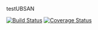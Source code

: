 testUBSAN

[![Build Status](https://travis-ci.org/akhikolla/testUBSAN.svg?branch=master)](https://travis-ci.org/akhikolla/testUBSAN) 
[![Coverage Status](https://coveralls.io/repos/github/akhikolla/testUBSAN/badge.svg)](https://coveralls.io/github/akhikolla/testUBSAN/badge.svg?branch=master&service=github)
